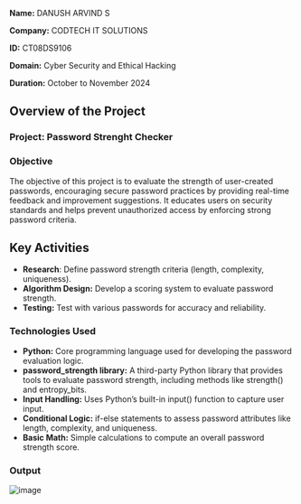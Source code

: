 **Name:** DANUSH ARVIND S

**Company:** CODTECH IT SOLUTIONS

**ID:** CT08DS9106

**Domain:** Cyber Security and Ethical Hacking

**Duration:** October to November 2024



## Overview of the Project

### Project: Password Strenght Checker

### Objective
The objective of this project is to evaluate the strength of user-created passwords, encouraging secure password practices by providing real-time feedback and improvement suggestions. It educates users on security standards and helps prevent unauthorized access by enforcing strong password criteria.

## Key Activities
- **Research**: Define password strength criteria (length, complexity, uniqueness).
- **Algorithm Design:** Develop a scoring system to evaluate password strength.
- **Testing:** Test with various passwords for accuracy and reliability.

### Technologies Used
- **Python:** Core programming language used for developing the password evaluation logic.
- **password_strength library:** A third-party Python library that provides tools to evaluate password strength, including methods like strength() and entropy_bits.
- **Input Handling:** Uses Python’s built-in input() function to capture user input.
- **Conditional Logic:** if-else statements to assess password attributes like length, complexity, and uniqueness.
- **Basic Math:** Simple calculations to compute an overall password strength score.


### Output 
![image](https://github.com/user-attachments/assets/8e01e7a0-83ac-4177-9e18-8f0855b551a1)


